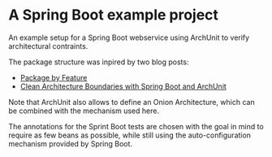 # A Spring Boot example project

An example setup for a Spring Boot webservice using ArchUnit to verify architectural contraints.

The package structure was inpired by two blog posts:

* [Package by Feature](https://phauer.com/2020/package-by-feature)
* [Clean Architecture Boundaries with Spring Boot and ArchUnit](https://reflectoring.io/java-components-clean-boundaries)

Note that ArchUnit also allows to define an Onion Architecture, which can be combined with the mechanism used here.

The annotations for the Sprint Boot tests are chosen with the goal in mind to require as few beans as possible, while still using the auto-configuration mechanism provided by Spring Boot.
